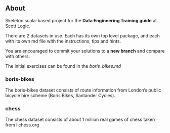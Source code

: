 About
----------
Skeleton scala-based project for the **Data Engineering Training guide**
 at Scott Logic.

There are 2 datasets in use.
Each has its own top level package, and each with its own md file with
the instructions, tips and hints.

You are encouraged to commit your solutions to a **new branch** and
compare with others.

The initial exercises can be found in the *boris_bikes.md*

### boris-bikes
The boris-bikes dataset consists of route information from
London’s public bicycle hire scheme (Boris Bikes, Santander Cycles).

### chess
The chess dataset consists of about 1 million real games of chess taken
from lichess.org
